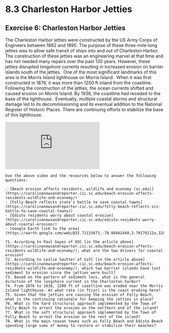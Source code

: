 # 8.3 Charleston Harbor Jetties

## Exercise 6: Charleston Harbor Jetties

The Charleston Harbor jetties were constructed by the US Army Corps of Engineers between 1882 and 1895. The purpose of these three-mile-long jetties was to allow safe transit of ships into and out of Charleston Harbor. The construction of these jetties was an engineering marvel at that time and has not needed many repairs over the past 130 years. However, these jetties disrupted longshore currents resulting in increased erosion on barrier islands south of the jetties.  One of the most significant landmarks of this area is the Morris Island lighthouse on Morris Island.  When it was first constructed in 1876, it was more than 1200 ft inland from the coastline. Following the construction of the jetties, the ocean currents shifted and caused erosion on Morris Island. By 1938, the coastline had receded to the base of the lighthouse.  Eventually, multiple coastal storms and structural damage led to its decommissioning and its eventual addition to the National Register of Historic Places. There are continuing efforts to stabilize the base of this lighthouse.

<div class="container">
<iframe src="https://www.youtube.com/embed/DE2vtElYSvA"
frameborder="0" allowfullscreen class="video"></iframe>
</div>


```{admonition} Charleston Harbor Jetties
Use the above video and the resources below to answer the following questions:

- [Beach erosion affects residents, wildlife and economy (sc.edu)](https://carolinanewsandreporter.cic.sc.edu/beach-erosion-affects-residents-wildlife-and-economy/)
- [Folly Beach reflects state’s battle to save coastal towns](https://carolinanewsandreporter.cic.sc.edu/folly-beach-reflects-scs-battle-to-save-coastal-towns/)
- [Edisto residents worry about coastal erosion](https://carolinanewsandreporter.cic.sc.edu/edisto-residents-worry-about-coastal-erosion/)
- [Google Earth link to the area](https://earth.google.com/web/@32.71133673,-79.88461449,3.79179112a,32808.3880798d,35y,-0.00000001h,39.30721149t,0r)

71. According to Paul Gayes of USC [in the article above](https://carolinanewsandreporter.cic.sc.edu/beach-erosion-affects-residents-wildlife-and-economy/), what are the two drivers for coastal erosion?
72. According to Leslie Sautter of CofC [in the article above](https://carolinanewsandreporter.cic.sc.edu/beach-erosion-affects-residents-wildlife-and-economy/), which two barrier islands have lost sediment to erosion since the jetties were built?
73. Based on the pattern of sediment loss, what is the general direction of the longshore current in the Charleston harbor?
74. From 1876 to 1938, 1200 ft of coastline was eroded near the Morris Island lighthouse. At what rate (in ft/yr) is the coast eroding here?
75. Given that the jetties are causing the erosion of Folly Beach, what is the continuing rationale for keeping the jetties in place?
76. What is the hard structural approach implemented by the Town of Folly Beach to arrest the erosion on the northern end of the island?
77. What is the soft structural approach implemented by the Town of Folly Beach to arrest the erosion on the rest of the island?
78. What is the main reason towns such as Folly Beach and Edisto Beach spending large sums of money to restore or stabilize their beaches?
```
